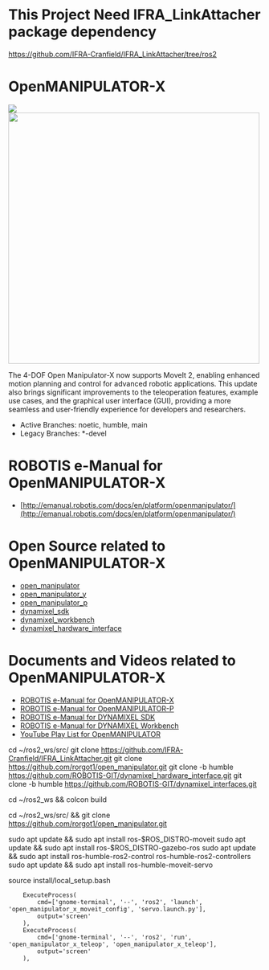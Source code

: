 # This Project Need IFRA_LinkAttacher package dependency
https://github.com/IFRA-Cranfield/IFRA_LinkAttacher/tree/ros2



# OpenMANIPULATOR-X
<img src="https://github.com/ROBOTIS-GIT/emanual/blob/master/assets/images/platform/openmanipulator_x/OpenManipulator.png">
<img src="https://github.com/ROBOTIS-GIT/emanual/blob/master/assets/images/platform/openmanipulator_x/OpenManipulator_Chain_Capture.png" width="500">

The 4-DOF Open Manipulator-X now supports MoveIt 2, enabling enhanced motion planning and control for advanced robotic applications. This update also brings significant improvements to the teleoperation features, example use cases, and the graphical user interface (GUI), providing a more seamless and user-friendly experience for developers and researchers.

- Active Branches: noetic, humble, main
- Legacy Branches: *-devel

# ROBOTIS e-Manual for OpenMANIPULATOR-X
- [http://emanual.robotis.com/docs/en/platform/openmanipulator/](http://emanual.robotis.com/docs/en/platform/openmanipulator/)

# Open Source related to OpenMANIPULATOR-X
- [open_manipulator](https://github.com/ROBOTIS-GIT/open_manipulator)
- [open_manipulator_y](https://github.com/ROBOTIS-GIT/open_manipulator_y)
- [open_manipulator_p](https://github.com/ROBOTIS-GIT/open_manipulator_p)
- [dynamixel_sdk](https://github.com/ROBOTIS-GIT/DynamixelSDK)
- [dynamixel_workbench](https://github.com/ROBOTIS-GIT/dynamixel-workbench)
- [dynamixel_hardware_interface](https://github.com/ROBOTIS-GIT/dynamixel_hardware_interface)

# Documents and Videos related to OpenMANIPULATOR-X
- [ROBOTIS e-Manual for OpenMANIPULATOR-X](http://emanual.robotis.com/docs/en/platform/openmanipulator/)
- [ROBOTIS e-Manual for OpenMANIPULATOR-P](https://emanual.robotis.com/docs/en/platform/openmanipulator_p/overview/)
- [ROBOTIS e-Manual for DYNAMIXEL SDK](http://emanual.robotis.com/docs/en/software/dynamixel/dynamixel_sdk/overview/)
- [ROBOTIS e-Manual for DYNAMIXEL Workbench](http://emanual.robotis.com/docs/en/software/dynamixel/dynamixel_workbench/)
- [YouTube Play List for OpenMANIPULATOR](https://www.youtube.com/playlist?list=PLRG6WP3c31_WpEsB6_Rdt3KhiopXQlUkb)

cd ~/ros2_ws/src/
git clone https://github.com/IFRA-Cranfield/IFRA_LinkAttacher.git
git clone https://github.com/rorgot1/open_manipulator.git
git clone -b humble https://github.com/ROBOTIS-GIT/dynamixel_hardware_interface.git
git clone -b humble https://github.com/ROBOTIS-GIT/dynamixel_interfaces.git

cd ~/ros2_ws && colcon build

cd ~/ros2_ws/src/ && git clone https://github.com/rorgot1/open_manipulator.git



sudo apt update && sudo apt install ros-$ROS_DISTRO-moveit
sudo apt update && sudo apt install ros-$ROS_DISTRO-gazebo-ros
sudo apt update && sudo apt install ros-humble-ros2-control ros-humble-ros2-controllers
sudo apt update && sudo apt install ros-humble-moveit-servo

source install/local_setup.bash

        ExecuteProcess(
            cmd=['gnome-terminal', '--', 'ros2', 'launch', 'open_manipulator_x_moveit_config', 'servo.launch.py'],
            output='screen'
        ),
        ExecuteProcess(
            cmd=['gnome-terminal', '--', 'ros2', 'run', 'open_manipulator_x_teleop', 'open_manipulator_x_teleop'],
            output='screen'
        ),
        
    
